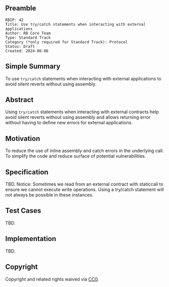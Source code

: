 ## Preamble

    RBIP: 42
    Title: Use try/catch statements when interacting with external applications
    Author: RB Core Team
    Type: Standard Track
    Category (*only required for Standard Track): Protocol
    Status: Draft
    Created: 2024-06-06

## Simple Summary

To use `try/catch` statements when interacting with external applications to avoid silent reverts without using assembly.


## Abstract

Using `try/catch` statements when interacting with external contracts help avoid silent reverts without using assembly and allows returning error without having to define new errors for external applications.

## Motivation

To reduce the use of inline assembly and catch errors in the underlying call. To simplify the code and reduce surface of potential vulnerabilities.


## Specification
TBD.
Notice: Sometimes we read from an external contract with staticcall to ensure we cannot execute write operations. Using a try/catch statement will not always be possible in these instances.

## Test Cases
TBD.

## Implementation
TBD.

## Copyright

Copyright and related rights waived via [CC0](https://creativecommons.org/publicdomain/zero/1.0/).
